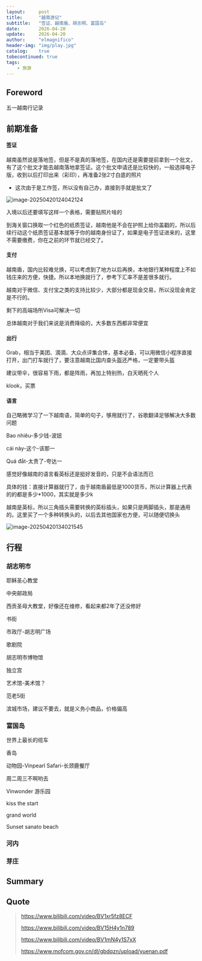 ```yaml
---
layout:     post
title:      "越南游记"
subtitle:   "签证、越南盾、胡志明、富国岛"
date:       2026-04-20
update:     2026-04-20
author:     "elmagnifico"
header-img: "img/play.jpg"
catalog:    true
tobecontinued: true
tags:
    - 旅游
---
```


## Foreword

五一越南行记录



## 前期准备

#### 签证

越南虽然说是落地签，但是不是真的落地签，在国内还是需要提前拿到一个批文，有了这个批文才能去越南落地拿签证。这个批文申请还是比较快的，一般选择电子版，收到以后打印出来（彩印），再准备2张2寸白底的照片

- 这次由于是工作签，所以没有自己办，直接到手就是批文了

![image-20250420124042124](https://img.elmagnifico.tech/static/upload/elmagnifico/202504201240319.png)

入境以后还要填写这样一个表格，需要贴照片啥的

到海关窗口换取一个红色的纸质签证，越南他是不会在护照上给你盖戳的，所以后续行动这个纸质签证基本就等于你的越南身份证了，如果是电子签证进来的，这里不需要缴费，你在之前的环节就已经交了。

#### 支付

越南盾，国内比较难兑换，可以考虑到了地方以后再换，本地银行某种程度上不如钱庄来的方便，快捷。所以本地换就行了，参考下汇率不是差很多就行。

越南对于微信、支付宝之类的支持比较少，大部分都是现金交易，所以没现金肯定是不行的。

剩下的高端场所Visa可解决一切

总体越南对于我们来说是消费降级的，大多数东西都非常便宜



#### 出行

Grab，相当于美团、滴滴、大众点评集合体，基本必备，可以用微信小程序直接打开，出门打车就行了，要注意越南比国内查头盔还严格，一定要带头盔

建议带伞，很容易下雨，都是阵雨，再加上特别热，白天晒死个人

klook，买票



#### 语言

自己略微学习了一下越南语，简单的句子，够用就行了，谷歌翻译足够解决大多数问题

Bao nhiêu-多少钱-波妞

cái này-这个-该那一

Quá đắt-太贵了-夸达一

感觉好像越南的语言看英标还是挺好发音的，只是不会语法而已

具体的钱：直接计算器就行了，由于越南盾最低是1000货币，所以计算器上代表的的都是多少*1000，其实就是多少k



越南是英标，所以三角插头需要转换的英标插头，如果只是两脚插头，那是通用的。这里买了一个多种转换头的，以后去其他国家也方便，可以随便切换头

![image-20250420134021545](https://img.elmagnifico.tech/static/upload/elmagnifico/202504201340590.png)



## 行程

### 胡志明市

耶稣圣心教堂

中央邮政局

西贡圣母大教堂，好像还在维修，看起来都2年了还没修好

书街

市政厅-胡志明广场

歌剧院

胡志明市博物馆

独立宫

艺术馆-美术馆？

范老5街

滨城市场，建议不要去，就是义务小商品，价格偏高



### 富国岛

世界上最长的缆车

香岛

动物园-Vinpearl Safari-长颈鹿餐厅

周二周三不啊哟去

Vinwonder 游乐园

kiss the start

grand world

Sunset sanato beach



### 河内



### 芽庄



## Summary



## Quote

> https://www.bilibili.com/video/BV1xr5fz8ECF
>
> https://www.bilibili.com/video/BV15H4y1n789
>
> https://www.bilibili.com/video/BV1mN4y1S7xX
>
> https://www.mofcom.gov.cn/dl/gbdqzn/upload/yuenan.pdf
